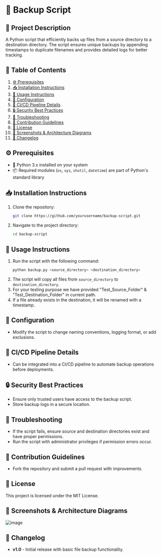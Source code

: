 # 📂 Backup Script

## 📌 Project Description
A Python script that efficiently backs up files from a source directory to a destination directory. The script ensures unique backups by appending timestamps to duplicate filenames and provides detailed logs for better tracking.

## 📖 Table of Contents
1. [⚙️ Prerequisites](https://github.com/Jidendiran-coder/Backup_Folders_Python#%EF%B8%8F-prerequisites)
2. [📥 Installation Instructions](https://github.com/Jidendiran-coder/Backup_Folders_Python#-installation-instructions)
3. [📝 Usage Instructions](https://github.com/Jidendiran-coder/Backup_Folders_Python#-usage-instructions)
4. [🔧 Configuration](https://github.com/Jidendiran-coder/Backup_Folders_Python#-configuration)
5. [🚀 CI/CD Pipeline Details](https://github.com/Jidendiran-coder/Backup_Folders_Python#-cicd-pipeline-details)
6. [🔒 Security Best Practices](https://github.com/Jidendiran-coder/Backup_Folders_Python#-security-best-practices)
7. [🐞 Troubleshooting](https://github.com/Jidendiran-coder/Backup_Folders_Python#-troubleshooting)
8. [🤝 Contribution Guidelines](https://github.com/Jidendiran-coder/Backup_Folders_Python#-contribution-guidelines)
9. [📜 License](https://github.com/Jidendiran-coder/Backup_Folders_Python#-license)
10. [📸 Screenshots & Architecture Diagrams](https://github.com/Jidendiran-coder/Backup_Folders_Python#-screenshots--architecture-diagrams)
11. [📅 Changelog](https://github.com/Jidendiran-coder/Backup_Folders_Python#-changelog)

## ⚙️ Prerequisites
- 🐍 Python 3.x installed on your system
- 📦 Required modules (`os`, `sys`, `shutil`, `datetime`) are part of Python's standard library

## 📥 Installation Instructions
1. Clone the repository:
   ```bash
   git clone https://github.com/yourusername/backup-script.git
   ```
2. Navigate to the project directory:
   ```bash
   cd backup-script
   ```

## 📝 Usage Instructions
1. Run the script with the following command:
   ```bash
   python backup.py <source_directory> <destination_directory>
   ```
2. The script will copy all files from `source_directory` to `destination_directory`.
3. For your testing purpose we have provided "Test_Source_Folder" & "Test_Destination_Folder" in current path.
4. If a file already exists in the destination, it will be renamed with a timestamp.

## 🔧 Configuration
- Modify the script to change naming conventions, logging format, or add exclusions.

## 🚀 CI/CD Pipeline Details
- Can be integrated into a CI/CD pipeline to automate backup operations before deployments.

## 🔒 Security Best Practices
- Ensure only trusted users have access to the backup script.
- Store backup logs in a secure location.

## 🐞 Troubleshooting
- If the script fails, ensure source and destination directories exist and have proper permissions.
- Run the script with administrator privileges if permission errors occur.

## 🤝 Contribution Guidelines
- Fork the repository and submit a pull request with improvements.

## 📜 License
This project is licensed under the MIT License.

## 📸 Screenshots & Architecture Diagrams
![image](https://github.com/user-attachments/assets/5c94fa4c-c020-4f11-95ef-9603896f0d30)

## 📅 Changelog
- **v1.0** - Initial release with basic file backup functionality.


